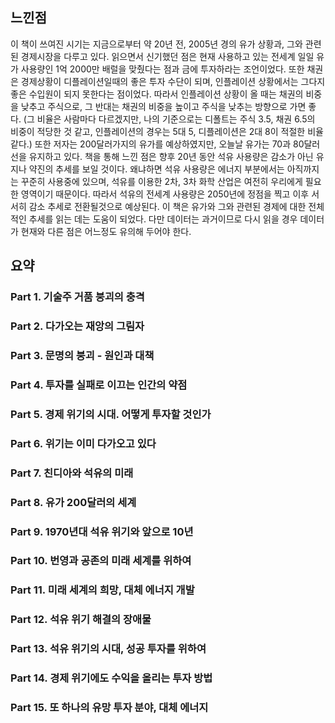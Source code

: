 ## 느낀점
이 책이 쓰여진 시기는 지금으로부터 약 20년 전, 2005년 경의 유가 상황과, 그와 관련된 경제시장을 다루고 있다.
읽으면서 신기했던 점은 현재 사용하고 있는 전세계 일일 유가 사용량인 1억 2000만 배럴을 맞췄다는 점과 금에 투자하라는 조언이었다.
또한 채권은 경제상황이 디플레이션일때의 좋은 투자 수단이 되며, 인플레이션 상황에서는 그다지 좋은 수입원이 되지 못한다는 점이었다.
따라서 인플레이션 상황이 올 때는 채권의 비중을 낮추고 주식으로, 그 반대는 채권의 비중을 높이고 주식을 낮추는 방향으로 가면 좋다. 
(그 비율은 사람마다 다르겠지만, 나의 기준으로는 디폴트는 주식 3.5, 채권 6.5의 비중이 적당한 것 같고, 인플레이션의 경우는 5대 5, 디플레이션은 2대 8이 적절한 비율 같다.)
또한 저자는 200달러가지의 유가를 예상하였지만, 오늘날 유가는 70과 80달러 선을 유지하고 있다.
책을 통해 느낀 점은 향후 20년 동안 석유 사용량은 감소가 아닌 유지나 약진의 추세를 보일 것이다. 왜냐하면 석유 사용량은 에너지 부분에서는 아직까지는 꾸준히 사용중에 있으며, 석유를 이용한 2차, 3차 화학 산업은 여전히 우리에게 필요한 영역이기 때문이다.
따라서 석유의 전세계 사용량은 2050년에 정점을 찍고 이후 서서히 감소 추세로 전환될것으로 예상된다.
이 책은 유가와 그와 관련된 경제에 대한 전체적인 추세를 읽는 데는 도움이 되었다. 다만 데이터는 과거이므로 다시 읽을 경우 데이터가 현재와 다른 점은 어느정도 유의해 두어야 한다. 

## 요약
### Part 1. 기술주 거품 붕괴의 충격
### Part 2. 다가오는 재앙의 그림자
### Part 3. 문명의 붕괴 - 원인과 대책
### Part 4. 투자를 실패로 이끄는 인간의 약점
### Part 5. 경제 위기의 시대. 어떻게 투자할 것인가
### Part 6. 위기는 이미 다가오고 있다
### Part 7. 친디아와 석유의 미래
### Part 8. 유가 200달러의 세계
### Part 9. 1970년대 석유 위기와 앞으로 10년
### Part 10. 번영과 공존의 미래 세계를 위하여
### Part 11. 미래 세계의 희망, 대체 에너지 개발
### Part 12. 석유 위기 해결의 장애물
### Part 13. 석유 위기의 시대, 성공 투자를 위하여
### Part 14. 경제 위기에도 수익을 올리는 투자 방법
### Part 15. 또 하나의 유망 투자 분야, 대체 에너지
